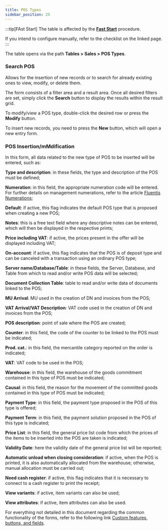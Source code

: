 ```yaml
---
title: POS Types 
sidebar_position: 25
---
```


:::tip[FAst Start]
The table is affected by the [**Fast Start**](/docs/guide/fast-start) procedure.

If you intend to configure manually, refer to the checklist on the linked page.
:::

The table opens via the path **Tables > Sales > POS Types**.

### Search POS

Allows for the insertion of new records or to search for already existing ones to view, modify, or delete them.

The form consists of a filter area and a result area. Once all desired filters are set, simply click the **Search** button to display the results within the result grid.

To modify/view a POS type, double-click the desired row or press the **Modify** button.

To insert new records, you need to press the **New** button, which will open a new entry form.

### POS Insertion/mMdification

In this form, all data related to the new type of POS to be inserted will be entered, such as:

**Type and description**: in these fields, the type and description of the POS must be defined;

**Numeration**: in this field, the appropriate numeration code will be entered. For further details on management numerations, refer to the article [Fluentis Numerations](/docs/configurations/tables/fluentis-numerations);

**Default**: if active, this flag indicates the default POS type that is proposed when creating a new POS;

**Notes**: this is a free text field where any descriptive notes can be entered, which will then be displayed in the respective prints;

**Price including VAT**: if active, the prices present in the offer will be displayed including VAT;

**On-account**: if active, this flag indicates that the POS is of deposit type and can be canceled with a transaction using an ordinary POS type;

**Server name/Database/Table**: in these fields, the Server, Database, and Table from which to read and/or write POS data will be selected;

**Document Collection Table**: table to read and/or write data of documents linked to the POS;

**MU Arrival**: MU used in the creation of DN and invoices from the POS;

**VAT Arrival/VAT Description**: VAT code used in the creation of DN and invoices from the POS;

**POS description**: point of sale where the POS are created;

**Counter**: in this field, the code of the counter to be linked to the POS must be indicated;

**Prod. cat.**: in this field, the mercantile category reported on the order is indicated;

**VAT**: VAT code to be used in the POS;

**Warehouse**: in this field, the warehouse of the goods commitment contained in this type of POS must be indicated;

**Causal**: in this field, the reason for the movement of the committed goods contained in this type of POS must be indicated;

**Payment Type**: in this field, the payment type proposed in the POS of this type is offered;

**Payment Term**: in this field, the payment solution proposed in the POS of this type is indicated;

**Price List**: in this field, the general price list code from which the prices of the items to be inserted into the POS are taken is indicated;

**Validity Date**: here the validity date of the general price list will be reported;

**Automatic unload when closing consideration**: if active, when the POS is printed, it is also automatically allocated from the warehouse; otherwise, manual allocation must be carried out;

**Need cash register**: if active, this flag indicates that it is necessary to connect to a cash register to print the receipt;

**View variants**: if active, item variants can also be used;

**View attributes**: if active, item attributes can also be used.

For everything not detailed in this document regarding the common functionality of the forms, refer to the following link [Custom features, buttons, and fields](/docs/guide/common).